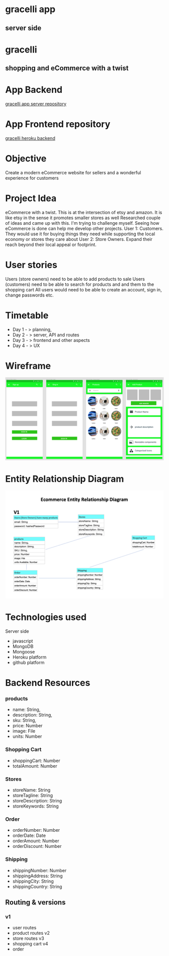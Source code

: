 # gracelli app

## server side

# gracelli 

## shopping and eCommerce with a twist

# App Backend
[gracelli app server repository](https://github.com/mindmarine/gracelli-server)

# App Frontend repository
[gracelli heroku backend](https://gracelli.herokuapp.com/)

# Objective
Create a modern eCommerce website for sellers and a wonderful experience for customers

# Project Idea

eCommerce with a twist. This is at the intersection of etsy and amazon. It is like etsy in the sense it promotes smaller stores as well
Researched couple of ideas and came up with this. I'm trying to challenge myself.
Seeing how eCommerce is done can help me develop other projects.
User 1: Customers. They would use it for buying things they need while supporting the local economy or stores they care about
User 2: Store Owners. Expand their reach beyond their local appeal or footprint.

# User stories

Users (store owners) need to be able to add products to sale
Users (customers) need to be able to search for products and and them to the shopping cart
All users would need to be able to create an account, sign in, change passwords etc.


# Timetable

- Day 1 - > planning, 
- Day 2 - > server, API and routes
- Day 3 - > frontend and other aspects
- Day 4 - > UX


# Wireframe
![gracelli wireframe](images/gracelli_wireframe.png "gracelli wireframe")

# Entity Relationship Diagram

![gracelli ERD](images/Eccomerce_Entity_Relationship_Diagram.png "gracelli entity relationship diagram")


# Technologies used

Server side
- javascript
- MongoDB
- Mongoose
- Heroku platform
- github platform
  
# Backend Resources

### products
- name: String, 
- description: String, 
- sku: String, 
- price: Number
- image: File
- units: Number

### Shopping Cart
- shoppingCart: Number
- totalAmount: Number

### Stores
- storeName: String
- storeTagline: String
- storeDescription: String
- storeKeywords: String

### Order
- orderNumber: Number
- orderDate: Date
- orderAmount: Number
- orderDiscount: Number

### Shipping
- shippingNumber:  Number
- shippingAddress: String
- shippingCity: String
- shippingCountry: String


## Routing & versions

### v1
- user routes
- product routes
v2
- store routes
v3
- shopping cart
v4
- order
